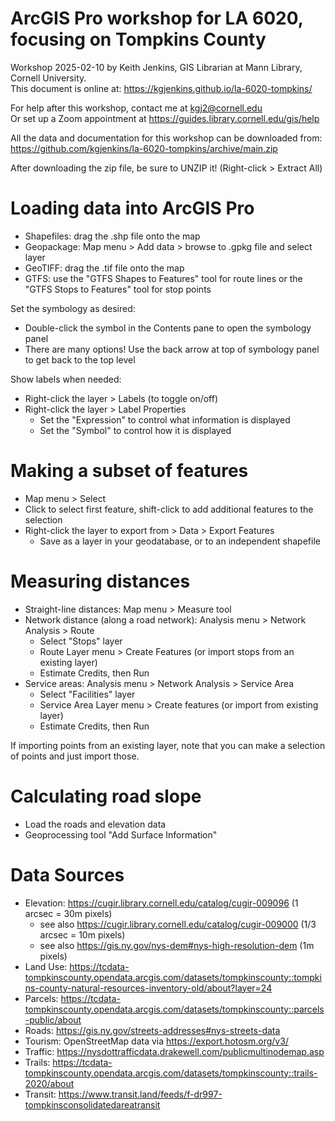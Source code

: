 # ArcGIS Pro workshop for LA 6020, focusing on Tompkins County

Workshop 2025-02-10 by Keith Jenkins, GIS Librarian at Mann Library, Cornell University. \
This document is online at: <https://kgjenkins.github.io/la-6020-tompkins/>

For help after this workshop, contact me at kgj2@cornell.edu  
Or set up a Zoom appointment at <https://guides.library.cornell.edu/gis/help>

All the data and documentation for this workshop can be downloaded from: \
<https://github.com/kgjenkins/la-6020-tompkins/archive/main.zip>

After downloading the zip file, be sure to UNZIP it!  (Right-click > Extract All)


# Loading data into ArcGIS Pro

- Shapefiles: drag the .shp file onto the map
- Geopackage: Map menu > Add data > browse to .gpkg file and select layer
- GeoTIFF: drag the .tif file onto the map
- GTFS: use the "GTFS Shapes to Features" tool for route lines
    or the "GTFS Stops to Features" tool for stop points

Set the symbology as desired:
- Double-click the symbol in the Contents pane to open the symbology panel
- There are many options!  Use the back arrow at top of symbology panel to get back to the top level

Show labels when needed:
- Right-click the layer > Labels (to toggle on/off)
- Right-click the layer > Label Properties
    - Set the "Expression" to control what information is displayed
    - Set the "Symbol" to control how it is displayed

# Making a subset of features

- Map menu > Select
- Click to select first feature, shift-click to add additional features to the selection
- Right-click the layer to export from > Data > Export Features
    - Save as a layer in your geodatabase, or to an independent shapefile


# Measuring distances

- Straight-line distances: Map menu > Measure tool
- Network distance (along a road network): Analysis menu > Network Analysis > Route
    - Select "Stops" layer
    - Route Layer menu > Create Features (or import stops from an existing layer)
    - Estimate Credits, then Run
- Service areas: Analysis menu > Network Analysis > Service Area
    - Select "Facilities" layer
    - Service Area Layer menu > Create features (or import from existing layer)
    - Estimate Credits, then Run

If importing points from an existing layer, note that you can make a selection of points and just import those.


# Calculating road slope

- Load the roads and elevation data
- Geoprocessing tool "Add Surface Information"


# Data Sources

- Elevation: https://cugir.library.cornell.edu/catalog/cugir-009096 (1 arcsec = 30m pixels)
    - see also https://cugir.library.cornell.edu/catalog/cugir-009000 (1/3 arcsec = 10m pixels)
    - see also https://gis.ny.gov/nys-dem#nys-high-resolution-dem (1m pixels)
- Land Use: https://tcdata-tompkinscounty.opendata.arcgis.com/datasets/tompkinscounty::tompkins-county-natural-resources-inventory-old/about?layer=24
- Parcels: https://tcdata-tompkinscounty.opendata.arcgis.com/datasets/tompkinscounty::parcels-public/about
- Roads: https://gis.ny.gov/streets-addresses#nys-streets-data
- Tourism: OpenStreetMap data via https://export.hotosm.org/v3/
- Traffic: https://nysdottrafficdata.drakewell.com/publicmultinodemap.asp
- Trails: https://tcdata-tompkinscounty.opendata.arcgis.com/datasets/tompkinscounty::trails-2020/about
- Transit: https://www.transit.land/feeds/f-dr997-tompkinsconsolidatedareatransit

